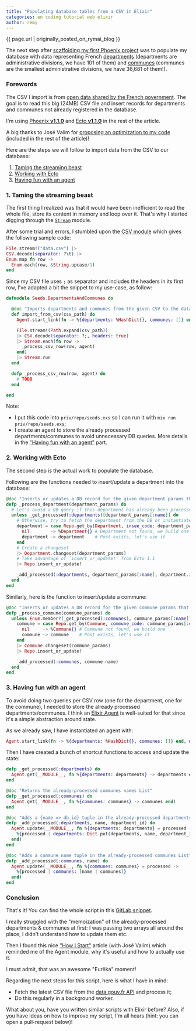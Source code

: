 ```yaml
---
title: "Populating database tables from a CSV in Elixir"
categories: en coding tutorial web elixir
author: remy
---
```


{{ page.url | originally_posted_on_rymai_blog }}

The next step after [scaffolding my first Phoenix project](/blog/2015/10/22/scaffolding-a-phoenix-project) was to populate my database with data representing French [departments](https://en.wikipedia.org/wiki/Departments_of_France) (departments are administrative divisions, we have 101 of them) and [communes](https://en.wikipedia.org/wiki/Communes_of_France) (communes are the smallest administrative divisions, we have 36,681 of them!).

<!--more-->

### Forewords

The CSV I import is from [open data shared by the French government](https://www.data.gouv.fr/fr/datasets/recensement-des-equipements-sportifs-espaces-et-sites-de-pratiques/). The goal is to read this big (24MB) CSV file and insert records for departments and communes not already registered in the database.

I'm using [Phoenix **v1.1.0**](http://hexdocs.pm/phoenix/1.1.0/Phoenix.html) and [Ecto **v1.1.0**](http://hexdocs.pm/ecto/1.1.0/Ecto.html) in the rest of the article.

A big thanks to José Valim for [proposing an optimization to my code](https://github.com/rymai/rymai.github.io/pull/1) (included in the rest of the article)!

Here are the steps we will follow to import data from the CSV to our database:

1. [Taming the streaming beast](#taming-the-streaming-beast)
2. [Working with Ecto](#working-with-ecto)
2. [Having fun with an agent](#having-fun-with-an-agent)

<a name="taming-the-streaming-beast"></a>
### 1. Taming the streaming beast

The first thing I realized was that it would have been inefficient to read the whole file, store its content in memory and loop over it. That's why I started digging through the [`Stream`](http://elixir-lang.org/docs/stable/elixir/Stream.html) module.

After some trial and errors, I stumbled upon the [CSV module](http://hexdocs.pm/csv/1.2.1/overview.html) which gives the following sample code:

```elixir
File.stream!("data.csv") |>
CSV.decode(separator: ?\t) |>
Enum.map fn row ->
  Enum.each(row, &String.upcase/1)
end
```

Since my CSV file uses `;` as separator and includes the headers in its first row, I've adapted a bit the snippet to my use-case, as follow:

```elixir
defmodule Seeds.DepartmentsAndCommunes do

  @doc "Imports departments and communes from the given CSV to the database"
  def import_from_csv(csv_path) do
    Agent.start_link(fn -> %{departments: %HashDict{}, communes: []} end, name: __MODULE__)

    File.stream!(Path.expand(csv_path))
    |> CSV.decode(separator: ?;, headers: true)
    |> Stream.each(fn row ->
      _process_csv_row(row, agent)
    end)
    |> Stream.run
  end

  defp _process_csv_row(row, agent) do
    # TODO
  end

end
```

Note:

- I put this code into `priv/repo/seeds.exs` so I can run it with `mix run priv/repo/seeds.exs`;
- I create an agent to store the already processed departments/communes to avoid unnecessary DB queries. More details in the ["Having fun with an agent"](#having-fun-with-an-agent) part.

<a name="working-with-ecto"></a>
### 2. Working with Ecto

The second step is the actual work to populate the database.

Following are the functions needed to insert/update a department into the database:

```elixir
@doc "Inserts or updates a DB record for the given department params that must contain the :name and :insee_code keys"
defp _process_department(department_params) do
  # Let's avoid a DB query if this department has already been processed
  unless _get_processed(:departments)[department_params[:name]] do
    # Otherwise, try to fetch the department from the DB or instantiate an empty record
    department = case Repo.get_by(Department, insee_code: department_params[:insee_code]) do
      nil        -> %Department{} # Department not found, we build one
      department -> department    # Post exists, let's use it
    end
    # Create a changeset
    |> Department.changeset(department_params)
    # Take advantage of `insert_or_update!` from Ecto 1.1
    |> Repo.insert_or_update!

    _add_processed(:departments, department_params[:name], department.id)
  end
end
```

Similarly, here is the function to insert/update a commune:

```elixir
@doc "Inserts or updates a DB record for the given commune params that must contain the :name, :commune_code and :department_id keys"
defp _process_commune(commune_params) do
  unless Enum.member?(_get_processed(:communes), commune_params[:name]) do
    commune = case Repo.get_by(Commune, commune_code: commune_params[:commune_code]) do
      nil     -> %Commune{} # Commune not found, we build one
      commune -> commune    # Post exists, let's use it
    end
    |> Commune.changeset(commune_params)
    |> Repo.insert_or_update!

    _add_processed(:communes, commune.name)
  end
end
```

<a name="having-fun-with-an-agent"></a>
### 3. Having fun with an agent

To avoid doing two queries per CSV row (one for the department, one for the commune), I needed to store the already processed departments/communes. I think an [Elixir Agent](http://elixir-lang.org/docs/stable/elixir/Agent.html) is well-suited for that since it's a simple abstraction around state.

As we already saw, I have instantiated an agent with:

```elixir
Agent.start_link(fn -> %{departments: %HashDict{}, communes: []} end, name: __MODULE__)
```

Then I have created a bunch of shortcut functions to access and update the state:

```elixir
defp _get_processed(:departments) do
  Agent.get(__MODULE__, fn %{departments: departments} -> departments end)
end

@doc "Returns the already-processed communes names List"
defp _get_processed(:communes) do
  Agent.get(__MODULE__, fn %{communes: communes} -> communes end)
end

@doc "Adds a {name => db_id} tuple in the already-processed departments HashDict"
defp _add_processed(:departments, name, department_id) do
  Agent.update(__MODULE__, fn %{departments: departments} = processed ->
    %{processed | departments: Dict.put(departments, name, department_id)}
  end)
end

@doc "Adds a commune name tuple in the already-processed communes List"
defp _add_processed(:communes, name) do
  Agent.update(__MODULE__, fn %{communes: communes} = processed ->
    %{processed | communes: [name | communes]}
  end)
end
```

### Conclusion

That's it! You can find the whole script in this [GitLab snippet](https://gitlab.com/snippets/11331).

I really struggled with the "memoization" of the already-processed departments & communes at first: I was
passing two arrays all around the place, I didn't understand how to update them etc.

Then I found this nice ["How I Start"](https://howistart.org/posts/elixir/1) article (with José Valim) which reminded me of the Agent module, why it's useful and how to actually use it.

I must admit, that was an awesome "Eurêka" moment!

Regarding the next steps for this script, here is what I have in mind:

- Fetch the latest CSV file from the [data.gouv.fr API](https://www.data.gouv.fr/api/1/datasets/recensement-des-equipements-sportifs-espaces-et-sites-de-pratiques/) and process it;
- Do this regularly in a background worker.

What about you, have you written similar scripts with Elixir before? Also, if you have ideas on how to improve my script, I'm all hears (hint: you can open a pull-request below)!

